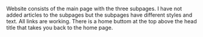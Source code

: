 Website consists of the main page with the three subpages. I have not added articles to the subpages but the subpages have different styles and text. All links are working. There is a home buttom at the top above the head title that takes you back to the home page.
